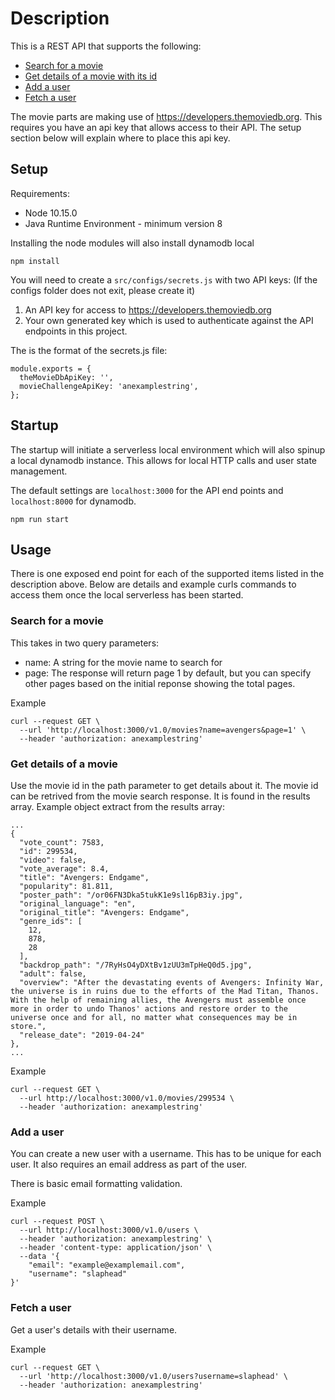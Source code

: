 # Description
This is a REST API that supports the following:
- [Search for a movie](#search-for-a-movie)
- [Get details of a movie with its id](#get-details-of-a-movie)
- [Add a user](#add-a-user)
- [Fetch a user](#fetch-a-user)

The movie parts are making use of https://developers.themoviedb.org. This requires you have an api key that allows access to their API. The setup section below will explain where to place this api key.

## Setup
Requirements:
- Node 10.15.0
- Java Runtime Environment - minimum version 8

Installing the node modules will also install dynamodb local

```
npm install
```

You will need to create a `src/configs/secrets.js` with two API keys: (If the configs folder does not exit, please create it)

1. An API key for access to https://developers.themoviedb.org
2. Your own generated key which is used to authenticate against the API endpoints in this project.

The is the format of the secrets.js file:
```
module.exports = {
  theMovieDbApiKey: '',
  movieChallengeApiKey: 'anexamplestring',
};
```

## Startup
The startup will initiate a serverless local environment which will also spinup a local dynamodb instance. This allows for local HTTP calls and user state management.

The default settings are `localhost:3000` for the API end points and `localhost:8000` for dynamodb.

```
npm run start
```

## Usage
There is one exposed end point for each of the supported items listed in the description above. Below are details and example curls commands to access them once the local serverless has been started.

### Search for a movie
This takes in two query parameters:
- name: A string for the movie name to search for
- page: The response will return page 1 by default, but you can specify other pages based on the initial reponse showing the total pages.

Example
```
curl --request GET \
  --url 'http://localhost:3000/v1.0/movies?name=avengers&page=1' \
  --header 'authorization: anexamplestring'
```

### Get details of a movie
Use the movie id in the path parameter to get details about it. The movie id can be retrived from the movie search response. It is found in the results array. Example object extract from the results array:
```
...
{
  "vote_count": 7583,
  "id": 299534,
  "video": false,
  "vote_average": 8.4,
  "title": "Avengers: Endgame",
  "popularity": 81.811,
  "poster_path": "/or06FN3Dka5tukK1e9sl16pB3iy.jpg",
  "original_language": "en",
  "original_title": "Avengers: Endgame",
  "genre_ids": [
    12,
    878,
    28
  ],
  "backdrop_path": "/7RyHsO4yDXtBv1zUU3mTpHeQ0d5.jpg",
  "adult": false,
  "overview": "After the devastating events of Avengers: Infinity War, the universe is in ruins due to the efforts of the Mad Titan, Thanos. With the help of remaining allies, the Avengers must assemble once more in order to undo Thanos' actions and restore order to the universe once and for all, no matter what consequences may be in store.",
  "release_date": "2019-04-24"
},
...
```

Example
```
curl --request GET \
  --url http://localhost:3000/v1.0/movies/299534 \
  --header 'authorization: anexamplestring'
```

### Add a user
You can create a new user with a username. This has to be unique for each user. It also requires an email address as part of the user.

There is basic email formatting validation.

Example
```
curl --request POST \
  --url http://localhost:3000/v1.0/users \
  --header 'authorization: anexamplestring' \
  --header 'content-type: application/json' \
  --data '{
	"email": "example@examplemail.com",
	"username": "slaphead"
}'
```

### Fetch a user
Get a user's details with their username.

Example
```
curl --request GET \
  --url 'http://localhost:3000/v1.0/users?username=slaphead' \
  --header 'authorization: anexamplestring'
```